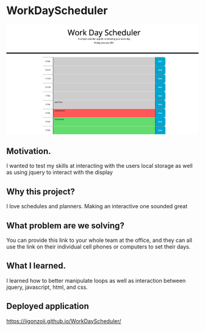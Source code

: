 # WorkDayScheduler

<img src="./images/better.jpg" alt = "planner that changes color according to time of work day">

## Motivation.
I wanted to test my skills at interacting with the users local storage as well as using jquery to interact with the display


## Why this project?
I love schedules and planners. Making an interactive one sounded great

## What problem are we solving?
You can provide this link to your whole team at the office, and they can all use the link on their individual cell phones or computers to set their days.

## What I learned.
I learned how to better manipulate loops as well as interaction between jquery, javascript, html, and css.

## Deployed application

https://iigonzoii.github.io/WorkDayScheduler/
